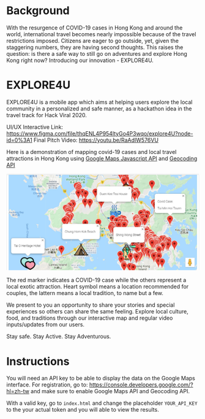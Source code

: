 # Background
With the resurgence of COVID-19 cases in Hong Kong and around the world, international travel becomes nearly impossible because of the travel restrictions imposed. Citizens are eager to go outside, yet, given the staggering numbers, they are having second thoughts. This raises the question: is there a safe way to still go on adventures and explore Hong Kong right now? Introducing our innovation - EXPLORE4U.

# EXPLORE4U
EXPLORE4U is a mobile app which aims at helping users explore the local community in a personalized and safe manner, as a hackathon idea in the travel track for Hack Viral 2020.

UI/UX Interactive Link: https://www.figma.com/file/thqENL4P954ltyGo4P3wqo/explore4U?node-id=0%3A1 
Final Pitch Video: https://youtu.be/RaAdIW576VU

Here is a demonstration of mapping covid-19 cases and local travel attractions in Hong Kong using [Google Maps Javascript API](https://developers.google.com/maps/documentation/javascript/overview) and [Geocoding API](https://developers.google.com/maps/documentation/geocoding/overview)

![Image of UI](https://github.com/Andrew-FungKinHo/explore4U/blob/master/assets/mapping-preview.jpeg)

The red marker indicates a COVID-19 case while the others represent a local exotic attraction. Heart symbol means a location recommended for couples, the lattern means a local tradition, to name but a few.

We present to you an opportunity to share your stories and special experiences so others can share the same feeling. Explore local culture, food, and traditions through our interactive map and regular video inputs/updates from our users. 

Stay safe. Stay Active. Stay Adventurous.

# Instructions
You will need an API key to be able to display the data on the Google Maps interface.
For registration, go to: https://console.developers.google.com/?hl=zh-tw and make sure to enable Google Maps API and Geocoding API.

With a valid key, go to `index.html` and change the placeholder `YOUR_API_KEY` to the your actual token and you will able to view the results.
